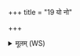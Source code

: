 +++
title = "19 यो नो"

+++
<details><summary>मूलम् (WS)</summary>

यो नो भद्राहमकरत् सायं प्रातरथो दिवा ।  
तस्मै ते नक्षत्रराज शकधूम सदा नमः ॥ १९ ॥
</details>